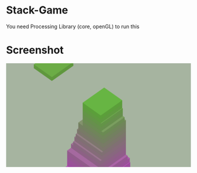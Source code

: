 # Stack-Game
You need Processing Library (core, openGL) to run this
# Screenshot
![Reference](https://github.com/Humayung/Stack-Game/blob/master/frame.png)
